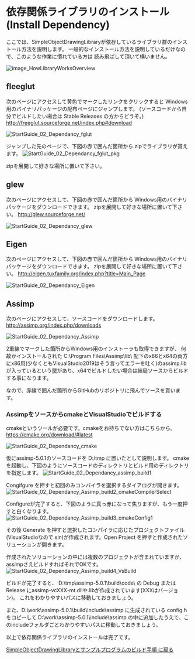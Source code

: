 # 依存関係ライブラリのインストール (Install Dependency)

ここでは、SimpleObjectDrawingLibraryが依存しているライブラリ群のインストール方法を説明します。
一般的なインストール方法を説明しているだけなので、このような作業に慣れている方は
読み飛ばして頂いて構いません。

![image_HowLibraryWorksOverview](fig/HowLibraryWorksOverview.PNG)

## fleeglut
次のページにアクセスして黄色でマークしたリンクをクリックすると
Windows用のバイナリパッケージの配布ページにジャンプします。
(ソースコードから自分でビルドしたい場合は Stable Releases の方からどうぞ。)
http://freeglut.sourceforge.net/index.php#download

![StartGuide_02_Dependancy_fglut](fig/StartGuide_02_Dependancy_fglut.PNG)

ジャンプした先のページで、下図の赤で囲んだ箇所から.zipでライブラリが貰えます。
![StartGuide_02_Dependancy_fglut_pkg](fig/StartGuide_02_Dependancy_fglut_pkg.PNG)

zipを展開して好きな場所に置いて下さい。

## glew
次のページにアクセスして、下図の赤で囲んだ箇所から
Windows用のバイナリパッケージをダウンロードできます。
zipを展開して好きな場所に置いて下さい。
http://glew.sourceforge.net/

![StartGuide_02_Dependancy_glew](fig/StartGuide_02_Dependancy_glew.PNG)

## Eigen
次のページにアクセスして、下図の赤で囲んだ箇所から
Windows用のバイナリパッケージをダウンロードできます。
zipを展開して好きな場所に置いて下さい。
http://eigen.tuxfamily.org/index.php?title=Main_Page

![StartGuide_02_Dependancy_Eigen](fig/StartGuide_02_Dependancy_Eigen.PNG)

## Assimp
次のページにアクセスして、ソースコードをダウンロードします。
http://assimp.org/index.php/downloads

![StartGuide_02_Dependancy_Assimp](fig/StartGuide_02_Dependancy_Assimp.PNG)

2重線でマークした箇所からWindows用のインストーラも取得できますが、
何故かインストールされた C:\Program Files\Assimp\lib\ 配下のx86とx64の両方にx86用(少なくともVisualStudio2019はそう言ってエラーを吐く)のassimp.libが入っているという罠があり、x64でビルドしたい場合は結局ソースからビルドする事になります。

なので、赤線で囲んだ箇所からGitHubのリポジトリに飛んでソースを貰います。

### AssimpをソースからcmakeとVisualStudioでビルドする
cmakeというツールが必要です。cmakeをお持ちでない方はこちらから。
https://cmake.org/download/#latest

![StartGuide_02_Dependancy_cmake](fig/StartGuide_02_Dependancy_cmake.PNG)

仮にassimp-5.0.1のソースコードを D:/tmp に置いたとして説明します。
cmakeを起動し、下図のようにソースコードのディレクトリとビルド用のディレクトリを指定します。
![StartGuide_02_Dependancy_assimp_build1](fig/StartGuide_02_Dependancy_assimp_build1.PNG)

Congifgure を押すと初回のみコンパイラを選択するダイアログが開きます。
![StartGuide_02_Dependancy_Assimp_build2_cmakeCompilerSelect](fig/StartGuide_02_Dependancy_Assimp_build2_cmakeCompilerSelect.PNG)

Configureが完了すると、下図のように真っ赤になって焦りますが、もう一度押すと白くなります。
![StartGuide_02_Dependancy_Assimp_build3_cmakeConfig1](fig/StartGuide_02_Dependancy_Assimp_build3_cmakeConfig1.PNG)

その後 Generate を押すと選択したコンパイラに応じたプロジェクトファイル(VisualStudioなので.sln)が作成されます。Open Project を押すと作成されたソリューションが開きます。

作成されたソリューションの中には複数のプロジェクトが含まれていますが、assimpさえビルドすればそれでOKです。
![StartGuide_02_Dependancy_Assimp_build4_VsBuild](fig/StartGuide_02_Dependancy_Assimp_build4_VsBuild.PNG)

ビルドが完了すると、
D:\tmp\assimp-5.0.1\build\code\ の Debug または Release にassimp-vcXXX-mt.dllや.libが作成されています(XXXはバージョン)。
これをわかりやすいパスに移動しておきましょう。

また、D:\work\assimp-5.0.1\build\include\assimp に生成されている config.h をコピーして D:\work\assimp-5.0.1\include\assimp の中に追加したうえで、このincludeフォルダごとわかりやすいパスに移動しておきましょう。

以上で依存関係ライブラリのインストールは完了です。

[SimpleObjectDrawingLibraryとサンプルプログラムのビルド手順 に戻る](BuildLibraryAndSamples.md)
